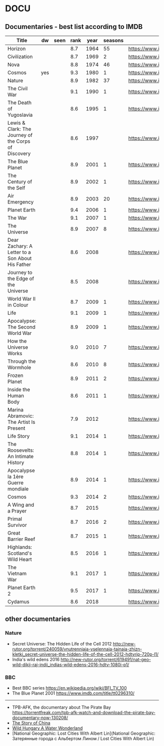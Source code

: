 DOCU
===========================

Documentaries - best list according to IMDB
--------------------------------------------

| Title                                                | dw   | seen | rank | year | seasons | link                                      |
| ---------------------------------------              | ---- | ---- | ---- | ---- | ------  | ----------------------------------------- |
| Horizon                                              |      |      | 8.7  | 1964 | 55      | https://www.imdb.com/title/tt1051155/     |
| Civilization                                         |      |      | 8.7  | 1969 | 2       | https://www.imdb.com/title/tt0264234/     |
| Nova                                                 |      |      | 8.8  | 1974 | 46      | https://www.imdb.com/title/tt0206501/     |
| Cosmos                                               | yes  |      | 9.3  | 1980 | 1       | https://www.imdb.com/title/tt0081846/     |
| Nature                                               |      |      | 8.9  | 1982 | 37      | https://www.imdb.com/title/tt0083452/     |
| The Civil War                                        |      |      | 9.1  | 1990 | 1       | https://www.imdb.com/title/tt0098769/     |
| The Death of Yugoslavia                              |      |      | 8.6  | 1995 | 1       | https://www.imdb.com/title/tt0283181/     |
| Lewis & Clark: The Journey of the Corps of Discovery |      |      | 8.6  | 1997 |         | https://www.imdb.com/title/tt0129694/     |
| The Blue Planet                                      |      |      | 8.9  | 2001 | 1       | https://www.imdb.com/title/tt0296310/     |
| The Century of the Self                              |      |      | 8.9  | 2002 | 1       | https://www.imdb.com/title/tt0432232/     |
| Air Emergency                                        |      |      | 8.9  | 2003 | 20      | https://www.imdb.com/title/tt0386950/     |
| Planet Earth                                         |      |      | 9.4  | 2006 | 1       | https://www.imdb.com/title/tt0795176/     |
| The War                                              |      |      | 9.1  | 2007 | 1       | https://www.imdb.com/title/tt0996994/     |
| The Universe                                         |      |      | 8.9  | 2007 | 8       | https://www.imdb.com/title/tt1051155/     |
| Dear Zachary: A Letter to a Son About His Father     |      |      | 8.6  | 2008 |         | https://www.imdb.com/title/tt1152758/     |
| Journey to the Edge of the Universe                  |      |      | 8.5  | 2008 |         | https://www.imdb.com/title/tt1363109/     |
| World War II in Colour                               |      |      | 8.7  | 2009 | 1       | https://www.imdb.com/title/tt2069688/     |
| Life                                                 |      |      | 9.1  | 2009 | 1       | https://www.imdb.com/title/tt1533395/     |
| Apocalypse: The Second World War                     |      |      | 8.9  | 2009 | 1       | https://www.imdb.com/title/tt1508238/     |
| How the Universe Works                               |      |      | 9.0  | 2010 | 7       | https://www.imdb.com/title/tt1832668/     |
| Through the Wormhole                                 |      |      | 8.6  | 2010 | 8       | https://www.imdb.com/title/tt1513168/     |
| Frozen Planet                                        |      |      | 8.9  | 2011 | 2       | https://www.imdb.com/title/tt2092588/     |
| Inside the Human Body                                |      |      | 8.6  | 2011 | 1       | https://www.imdb.com/title/tt1929678/     |
| Marina Abramovic: The Artist Is Present              |      |      | 7.9  | 2012 |         | https://www.imdb.com/title/tt2073029/     |
| Life Story                                           |      |      | 9.1  | 2014 | 1       | https://www.imdb.com/title/tt4150884/     |
| The Roosevelts: An Intimate History                  |      |      | 8.8  | 2014 | 1       | https://www.imdb.com/title/tt3400010/     |
| Apocalypse la 1ère Guerre mondiale                   |      |      | 8.9  | 2014 | 1       | https://www.imdb.com/title/tt3638584/     |
| Cosmos                                               |      |      | 9.3  | 2014 | 2       | https://www.imdb.com/title/tt2395695/     |
| A Wing and a Prayer                                  |      |      | 8.7  | 2015 |         | https://www.imdb.com/title/tt4651960/     |
| Primal Survivor                                      |      |      | 8.7  | 2016 | 2       | https://www.imdb.com/title/tt5538644/     |
| Great Barrier Reef                                   |      |      | 8.7  | 2015 | 1       | https://www.imdb.com/title/tt5329344/     |
| Highlands: Scotland's Wild Heart                     |      |      | 8.5  | 2016 | 1       | https://www.imdb.com/title/tt5942942/     |
| The Vietnam War                                      |      |      | 9.1  | 2017 | 1       | https://www.imdb.com/title/tt1877514/     |
| Planet Earth 2                                       |      |      | 9.5  | 2017 | 1       | https://www.imdb.com/title/tt5491994/     |
| Cydamus                                              |      |      | 8.6  | 2018 |         | https://www.imdb.com/title/tt6288622/     |

## other documentaries

### Nature
* Secret Universe: The Hidden Life of the Cell    2012    http://new-rutor.org/torrent/240059/vnutrennjaja-vselennaja-tajnaja-zhizn-kletki_secret-universe-the-hidden-life-of-the-cell-2012-hdtvrip-720p-l1/
* India's wild edens                      2016    http://new-rutor.org/torrent/619491/nat-geo-wild-dikij-raj-indii_indias-wild-edens-2016-hdtv-1080i-p1/

### BBC
* Best BBC series                     https://en.wikipedia.org/wiki/BFI_TV_100
* The Blue Planet                     2001    https://www.imdb.com/title/tt0296310/

---
* TPB-AFK, the documentary about The Pirate Bay       https://torrentfreak.com/tpb-afk-watch-and-download-the-pirate-bay-documentary-now-130208/
* [The Story of China](https://eztv.ag/search/the-story-of-china)
* [Wild Hungary A Water Wonderland](http://forums.mvgroup.org/index.php?showtopic=67977)
* [National Geographic: Lost Cities With Albert Lin](National Geographic: Затерянные города с Альбертом Лином / Lost Cities With Albert Lin)
